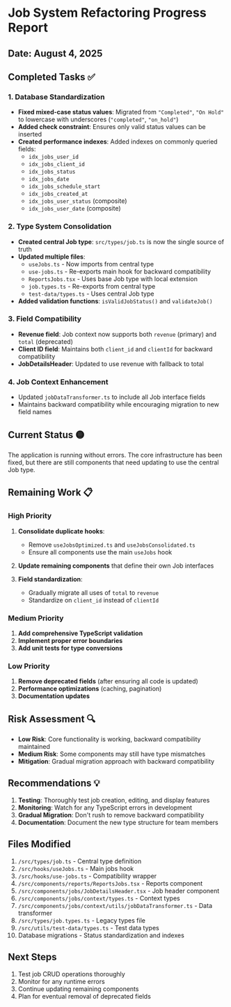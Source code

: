 # Job System Refactoring Progress Report

## Date: August 4, 2025

## Completed Tasks ✅

### 1. Database Standardization
- **Fixed mixed-case status values**: Migrated from `"Completed"`, `"On Hold"` to lowercase with underscores (`"completed"`, `"on_hold"`)
- **Added check constraint**: Ensures only valid status values can be inserted
- **Created performance indexes**: Added indexes on commonly queried fields:
  - `idx_jobs_user_id`
  - `idx_jobs_client_id`
  - `idx_jobs_status`
  - `idx_jobs_date`
  - `idx_jobs_schedule_start`
  - `idx_jobs_created_at`
  - `idx_jobs_user_status` (composite)
  - `idx_jobs_user_date` (composite)

### 2. Type System Consolidation
- **Created central Job type**: `src/types/job.ts` is now the single source of truth
- **Updated multiple files**:
  - `useJobs.ts` - Now imports from central type
  - `use-jobs.ts` - Re-exports main hook for backward compatibility
  - `ReportsJobs.tsx` - Uses base Job type with local extension
  - `job.types.ts` - Re-exports from central type
  - `test-data/types.ts` - Uses central Job type
- **Added validation functions**: `isValidJobStatus()` and `validateJob()`

### 3. Field Compatibility
- **Revenue field**: Job context now supports both `revenue` (primary) and `total` (deprecated)
- **Client ID field**: Maintains both `client_id` and `clientId` for backward compatibility
- **JobDetailsHeader**: Updated to use revenue with fallback to total

### 4. Job Context Enhancement
- Updated `jobDataTransformer.ts` to include all Job interface fields
- Maintains backward compatibility while encouraging migration to new field names

## Current Status 🟡

The application is running without errors. The core infrastructure has been fixed, but there are still components that need updating to use the central Job type.

## Remaining Work 📋

### High Priority
1. **Consolidate duplicate hooks**:
   - Remove `useJobsOptimized.ts` and `useJobsConsolidated.ts`
   - Ensure all components use the main `useJobs` hook

2. **Update remaining components** that define their own Job interfaces

3. **Field standardization**:
   - Gradually migrate all uses of `total` to `revenue`
   - Standardize on `client_id` instead of `clientId`

### Medium Priority
1. **Add comprehensive TypeScript validation**
2. **Implement proper error boundaries**
3. **Add unit tests for type conversions**

### Low Priority
1. **Remove deprecated fields** (after ensuring all code is updated)
2. **Performance optimizations** (caching, pagination)
3. **Documentation updates**

## Risk Assessment 🔍

- **Low Risk**: Core functionality is working, backward compatibility maintained
- **Medium Risk**: Some components may still have type mismatches
- **Mitigation**: Gradual migration approach with backward compatibility

## Recommendations 💡

1. **Testing**: Thoroughly test job creation, editing, and display features
2. **Monitoring**: Watch for any TypeScript errors in development
3. **Gradual Migration**: Don't rush to remove backward compatibility
4. **Documentation**: Document the new type structure for team members

## Files Modified

1. `/src/types/job.ts` - Central type definition
2. `/src/hooks/useJobs.ts` - Main jobs hook
3. `/src/hooks/use-jobs.ts` - Compatibility wrapper
4. `/src/components/reports/ReportsJobs.tsx` - Reports component
5. `/src/components/jobs/JobDetailsHeader.tsx` - Job header component
6. `/src/components/jobs/context/types.ts` - Context types
7. `/src/components/jobs/context/utils/jobDataTransformer.ts` - Data transformer
8. `/src/types/job.types.ts` - Legacy types file
9. `/src/utils/test-data/types.ts` - Test data types
10. Database migrations - Status standardization and indexes

## Next Steps

1. Test job CRUD operations thoroughly
2. Monitor for any runtime errors
3. Continue updating remaining components
4. Plan for eventual removal of deprecated fields
